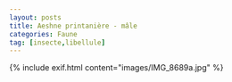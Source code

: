 ```yaml
---
layout: posts
title: Aeshne printanière - mâle
categories: Faune
tag: [insecte,libellule]
---
```

{% include exif.html content="images/IMG_8689a.jpg" %}
